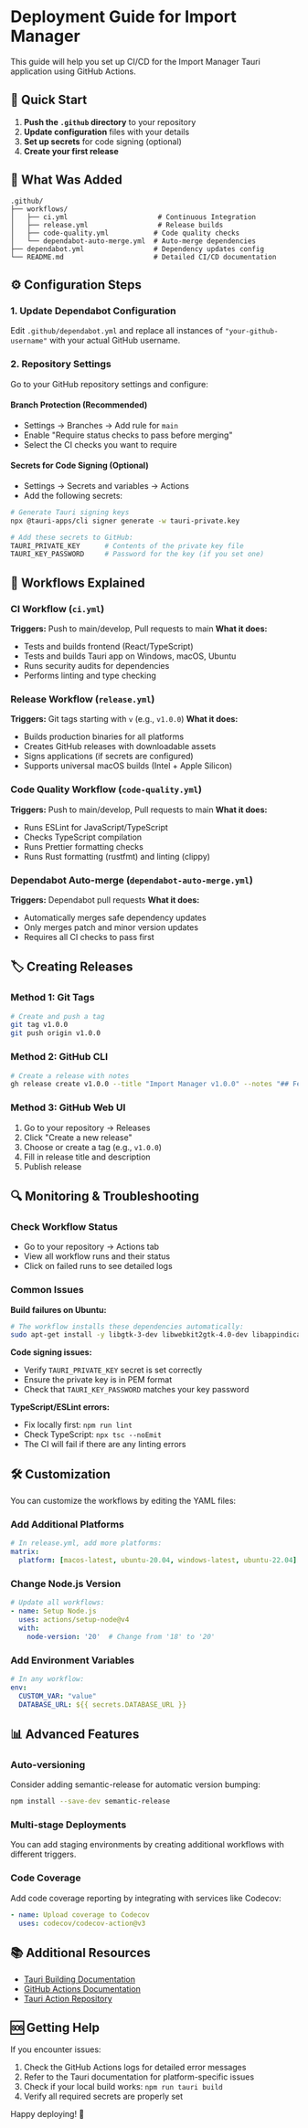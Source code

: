 # Deployment Guide for Import Manager

This guide will help you set up CI/CD for the Import Manager Tauri application using GitHub Actions.

## 🚀 Quick Start

1. **Push the `.github` directory** to your repository
2. **Update configuration** files with your details
3. **Set up secrets** for code signing (optional)
4. **Create your first release**

## 📁 What Was Added

```
.github/
├── workflows/
│   ├── ci.yml                      # Continuous Integration
│   ├── release.yml                 # Release builds
│   ├── code-quality.yml           # Code quality checks
│   └── dependabot-auto-merge.yml  # Auto-merge dependencies
├── dependabot.yml                 # Dependency updates config
└── README.md                      # Detailed CI/CD documentation
```

## ⚙️ Configuration Steps

### 1. Update Dependabot Configuration

Edit `.github/dependabot.yml` and replace all instances of `"your-github-username"` with your actual GitHub username.

### 2. Repository Settings

Go to your GitHub repository settings and configure:

#### Branch Protection (Recommended)
- Settings → Branches → Add rule for `main`
- Enable "Require status checks to pass before merging"
- Select the CI checks you want to require

#### Secrets for Code Signing (Optional)
- Settings → Secrets and variables → Actions
- Add the following secrets:

```bash
# Generate Tauri signing keys
npx @tauri-apps/cli signer generate -w tauri-private.key

# Add these secrets to GitHub:
TAURI_PRIVATE_KEY      # Contents of the private key file
TAURI_KEY_PASSWORD     # Password for the key (if you set one)
```

## 🔄 Workflows Explained

### CI Workflow (`ci.yml`)
**Triggers:** Push to main/develop, Pull requests to main
**What it does:**
- Tests and builds frontend (React/TypeScript)
- Tests and builds Tauri app on Windows, macOS, Ubuntu
- Runs security audits for dependencies
- Performs linting and type checking

### Release Workflow (`release.yml`)
**Triggers:** Git tags starting with `v` (e.g., `v1.0.0`)
**What it does:**
- Builds production binaries for all platforms
- Creates GitHub releases with downloadable assets
- Signs applications (if secrets are configured)
- Supports universal macOS builds (Intel + Apple Silicon)

### Code Quality Workflow (`code-quality.yml`)
**Triggers:** Push to main/develop, Pull requests to main
**What it does:**
- Runs ESLint for JavaScript/TypeScript
- Checks TypeScript compilation
- Runs Prettier formatting checks
- Runs Rust formatting (rustfmt) and linting (clippy)

### Dependabot Auto-merge (`dependabot-auto-merge.yml`)
**Triggers:** Dependabot pull requests
**What it does:**
- Automatically merges safe dependency updates
- Only merges patch and minor version updates
- Requires all CI checks to pass first

## 🏷️ Creating Releases

### Method 1: Git Tags
```bash
# Create and push a tag
git tag v1.0.0
git push origin v1.0.0
```

### Method 2: GitHub CLI
```bash
# Create a release with notes
gh release create v1.0.0 --title "Import Manager v1.0.0" --notes "## Features\n- Added new dashboard\n- Improved performance"
```

### Method 3: GitHub Web UI
1. Go to your repository → Releases
2. Click "Create a new release"
3. Choose or create a tag (e.g., `v1.0.0`)
4. Fill in release title and description
5. Publish release

## 🔍 Monitoring & Troubleshooting

### Check Workflow Status
- Go to your repository → Actions tab
- View all workflow runs and their status
- Click on failed runs to see detailed logs

### Common Issues

**Build failures on Ubuntu:**
```bash
# The workflow installs these dependencies automatically:
sudo apt-get install -y libgtk-3-dev libwebkit2gtk-4.0-dev libappindicator3-dev librsvg2-dev patchelf
```

**Code signing issues:**
- Verify `TAURI_PRIVATE_KEY` secret is set correctly
- Ensure the private key is in PEM format
- Check that `TAURI_KEY_PASSWORD` matches your key password

**TypeScript/ESLint errors:**
- Fix locally first: `npm run lint`
- Check TypeScript: `npx tsc --noEmit`
- The CI will fail if there are any linting errors

## 🛠️ Customization

You can customize the workflows by editing the YAML files:

### Add Additional Platforms
```yaml
# In release.yml, add more platforms:
matrix:
  platform: [macos-latest, ubuntu-20.04, windows-latest, ubuntu-22.04]
```

### Change Node.js Version
```yaml
# Update all workflows:
- name: Setup Node.js
  uses: actions/setup-node@v4
  with:
    node-version: '20'  # Change from '18' to '20'
```

### Add Environment Variables
```yaml
# In any workflow:
env:
  CUSTOM_VAR: "value"
  DATABASE_URL: ${{ secrets.DATABASE_URL }}
```

## 📊 Advanced Features

### Auto-versioning
Consider adding semantic-release for automatic version bumping:
```bash
npm install --save-dev semantic-release
```

### Multi-stage Deployments
You can add staging environments by creating additional workflows with different triggers.

### Code Coverage
Add code coverage reporting by integrating with services like Codecov:
```yaml
- name: Upload coverage to Codecov
  uses: codecov/codecov-action@v3
```

## 📚 Additional Resources

- [Tauri Building Documentation](https://tauri.app/v1/guides/building/)
- [GitHub Actions Documentation](https://docs.github.com/en/actions)
- [Tauri Action Repository](https://github.com/tauri-apps/tauri-action)

## 🆘 Getting Help

If you encounter issues:
1. Check the GitHub Actions logs for detailed error messages
2. Refer to the Tauri documentation for platform-specific issues
3. Check if your local build works: `npm run tauri build`
4. Verify all required secrets are properly set

Happy deploying! 🚀
